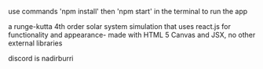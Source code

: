 use commands 'npm install' then 'npm start' in the terminal to run the app

a runge-kutta 4th order solar system simulation that uses react.js for functionality and appearance-
made with HTML 5 Canvas and JSX, no other external libraries

discord is nadirburri
